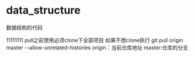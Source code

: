 # data_structure
数据结构的代码

11111111
pull之前使用必须clone下全部项目
如果不想clone执行
git pull origin master --allow-unrelated-histories
origin：当前仓库地址
master:仓库的分支  
